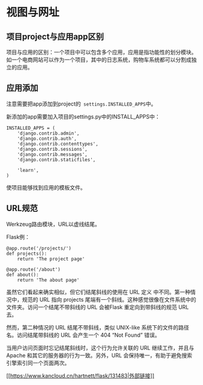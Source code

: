 # 视图与网址

## 项目project与应用app区别

项目与应用的区别：一个项目中可以包含多个应用，应用是指功能性的划分模块。如一个电商网站可以作为一个项目，其中的日志系统，购物车系统都可以分割成独立的应用。

## 应用添加
注意需要把app添加到project的` settings.INSTALLED_APPS`中。

新添加的app需要加入项目的settings.py中的INSTALL_APPS中：

```
INSTALLED_APPS = (
    'django.contrib.admin',
    'django.contrib.auth',
    'django.contrib.contenttypes',
    'django.contrib.sessions',
    'django.contrib.messages',
    'django.contrib.staticfiles',
 
    'learn',
)
```

使项目能够找到应用的模板文件。

## URL规范

Werkzeug路由模块，URL以虚线结尾。

Flask例：
```
@app.route('/projects/')
def projects():
    return 'The project page'

@app.route('/about')
def about():
    return 'The about page'
```

虽然它们看起来确实相似，但它们结尾斜线的使用在 URL 定义 中不同。第一种情况中，规范的 URL 指向 projects 尾端有一个斜线。这种感觉很像在文件系统中的文件夹。访问一个结尾不带斜线的 URL 会被Flask 重定向到带斜线的规范 URL 去。

然而，第二种情况的 URL 结尾不带斜线，类似 UNIX-like 系统下的文件的路径名。访问结尾带斜线的 URL 会产生一个 404 “Not Found” 错误。

当用户访问页面时忘记结尾斜线时，这个行为允许关联的 URL 继续工作，并且与 Apache 和其它的服务器的行为一致。另外，URL 会保持唯一，有助于避免搜索引擎索引同一个页面两次。

[[https://www.kancloud.cn/hartnett/flask/131483|外部链接]]